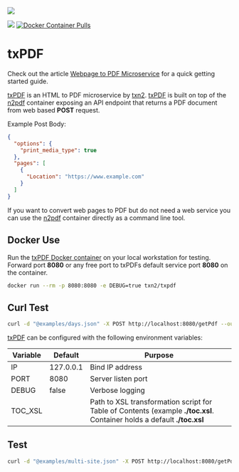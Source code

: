 ![](https://raw.githubusercontent.com/txn2/txpdf/master/assets/mast.jpg)

[![](https://images.microbadger.com/badges/image/txn2/txpdf.svg)](https://microbadger.com/images/txn2/txpdf "n2pdf")
[![Docker Container Pulls](https://img.shields.io/docker/pulls/txn2/txpdf.svg)](https://hub.docker.com/r/txn2/txpdf/)


# txPDF

Check out the article [Webpage to PDF Microservice](https://mk.imti.co/webpage-to-pdf-microservice/) for a quick getting started guide.

[txPDF] is an HTML to PDF microservice by [txn2]. [txPDF] is built on top of the [n2pdf] container exposing an API endpoint that returns a PDF document from web based **POST** request.

Example Post Body:
```json
{
  "options": {
    "print_media_type": true
  },
  "pages": [
    {
      "Location": "https://www.example.com"
    }
  ]
}
```

If you want to convert web pages to PDF but do not need a web service you can use the [n2pdf] container directly as a command line tool.

## Docker Use

Run the [txPDF Docker container] on your local workstation for testing. Forward port **8080** or any free port to txPDFs default service port **8080** on the container.

```bash
docker run --rm -p 8080:8080 -e DEBUG=true txn2/txpdf
```

## Curl Test
```bash
curl -d "@examples/days.json" -X POST http://localhost:8080/getPdf --output test.pdf
```

[txPDF] can be configured with the following environment variables:

| Variable | Default | Purpose |
| -------- | ------- | ------- |
| IP | 127.0.0.1 | Bind IP address |
| PORT | 8080 | Server listen port |
| DEBUG | false | Verbose logging |
| TOC_XSL | | Path to XSL transformation script for Table of Contents (example **./toc.xsl**. Container holds a default **./toc.xsl** |

## Test

```bash
curl -d "@examples/multi-site.json" -X POST http://localhost:8080/getPdf --output test.pdf
```

[n2pdf]:https://github.com/txn2/n2pdf
[txPDF]:https://github.com/txn2/txpdf
[txn2]:https://github.com/txn2
[txPDF Docker container]:https://hub.docker.com/r/txn2/txpdf/
